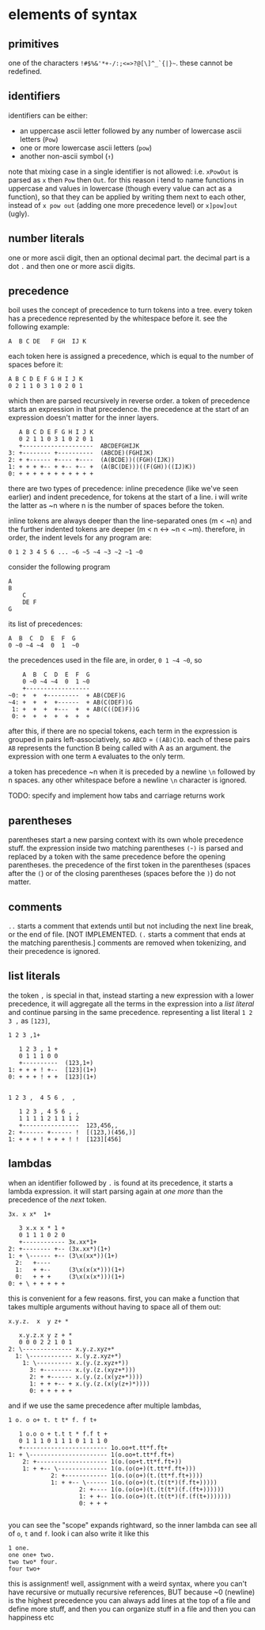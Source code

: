# elements of syntax
## primitives
one of the characters ``!#$%&'*+-/:;<=>?@[\]^_`{|}~``. these cannot be redefined.
## identifiers
identifiers can be either:
- an uppercase ascii letter followed by any number of lowercase ascii letters (`Pow`)
- one or more lowercase ascii letters (`pow`)
- another non-ascii symbol (`↑`)

note that mixing case in a single identifier is not allowed: i.e. `xPowOut` is parsed as `x` then `Pow` then `Out`. for this reason i tend to name functions in uppercase and values in lowercase (though every value can act as a function), so that they can be applied by writing them next to each other, instead of `x pow out` (adding one more precedence level) or `x]pow]out` (ugly).

## number literals
one or more ascii digit, then an optional decimal part. the decimal part is a dot `.` and then one or more ascii digits.

## precedence
boil uses the concept of precedence to turn tokens into a tree. every token has a precedence represented by the whitespace before it. see the following example:
```
A  B C DE   F GH  IJ K
```
each token here is assigned a precedence, which is equal to the number of spaces before it:

```
A B C D E F G H I J K
0 2 1 1 0 3 1 0 2 0 1
```
which then are parsed recursively in reverse order. a token of precedence starts an expression in that precedence. the precedence at the start of an expression doesn't matter for the inner layers.
```
   A B C D E F G H I J K
   0 2 1 1 0 3 1 0 2 0 1
   +--------------------  ABCDEFGHIJK
3: +-------- +----------  (ABCDE)(FGHIJK)
2: + +------ +---- +----  (A(BCDE))((FGH)(IJK))
1: + + + +-- + +-- +-- +  (A(BC(DE)))((F(GH))((IJ)K))
0: + + + + + + + + + + +
```
there are two types of precedence: inline precedence (like we've seen earlier) and indent precedence, for tokens at the start of a line. i will write the latter as ~n where n is the number of spaces before the token.

inline tokens are always deeper than the line-separated ones (m < ~n) and the further indented tokens are deeper (m < n ↔ ~n < ~m). therefore, in order, the indent levels for any program are:

```
0 1 2 3 4 5 6 ... ~6 ~5 ~4 ~3 ~2 ~1 ~0
```
consider the following program
```
A
B
    C
    DE F
G
```
its list of precedences:
```
A  B  C  D  E  F  G
0 ~0 ~4 ~4  0  1  ~0
```
the precedences used in the file are, in order, `0 1 ~4 ~0`, so
```
    A  B  C  D  E  F  G
    0 ~0 ~4 ~4  0  1 ~0
    +------------------
~0: +  +  +---------  + AB(CDEF)G
~4: +  +  +  +------  + AB(C(DEF))G
 1: +  +  +  +---  +  + AB(C((DE)F))G
 0: +  +  +  +  +  +  + 
```
after this, if there are no special tokens, each term in the expression is grouped in pairs left-associatively, so `ABCD` = `((AB)C)D`. each of these pairs `AB` represents the function B being called with A as an argument. the expression with one term `A` evaluates to the only term.

a token has precedence ~n when it is preceded by a newline `\n` followed by n spaces. any other whitespace before a newline `\n` character is ignored.

TODO: specify and implement how tabs and carriage returns work
## parentheses
parentheses start a new parsing context with its own whole precedence stuff. the expression inside two matching parentheses `(`-`)` is parsed and replaced by a token with the same precedence before the opening parentheses. the precedence of the first token in the parentheses (spaces after the `(`) or of the closing parentheses (spaces before the `)`) do not matter.

## comments
`..` starts a comment that extends until but not including the next line break, or the end of file. [NOT IMPLEMENTED. `(.` starts a comment that ends at the matching parenthesis.] comments are removed when tokenizing, and their precedence is ignored.

## list literals
the token `,` is special in that, instead starting a new expression with a lower precedence, it will aggregate all the terms in the expression into a _list literal_ and continue parsing in the same precedence. representing a list literal `1 2 3 ,` as `[123]`,

```
1 2 3 ,1+

   1 2 3 , 1 +
   0 1 1 1 0 0
   +----------  (123,1+)
1: + + + ! +--  [123](1+)
0: + + + ! + +  [123](1+)


1 2 3 ,  4 5 6 ,  ,

   1 2 3 , 4 5 6 , ,
   1 1 1 1 2 1 1 1 2
   +----------------  123,456,,
2: +------ +------ !  [(123,)(456,)]
1: + + + ! + + + ! !  [123][456]
```

## lambdas

when an identifier followed by `.` is found at its precedence, it starts a lambda expression. it will start parsing again at _one more_ than the precedence of the _next_ token.

```
3x. x x*  1+

   3 x.x x * 1 +
   0 1 1 1 0 2 0
   +------------ 3x.xx*1+
2: +-------- +-- (3x.xx*)(1+)
1: + \------ +-- (3\x(xx*))(1+)
  2:   +----     
  1:   + +--     (3\x(x(x*)))(1+)
  0:   + + +     (3\x(x(x*)))(1+)
0: + \ + + + + + 
```

this is convenient for a few reasons. first, you can make a function that takes multiple arguments without having to space all of them out:

```
x.y.z.  x  y z+ *

   x.y.z.x y z + *
   0 0 0 2 2 1 0 1
2: \-------------- x.y.z.xyz+*
  1: \------------ x.(y.z.xyz+*)
    1: \---------- x.(y.(z.xyz+*))
      3: +-------- x.(y.(z.(xyz+*)))
      2: + +------ x.(y.(z.(x(yz+*))))
      1: + + +-- + x.(y.(z.(x(y(z+)*))))
      0: + + + + +
```
and if we use the same precedence after multiple lambdas,

```
1 o. o o+ t. t t* f. f t+

   1 o.o o + t.t t * f.f t +
   0 1 1 1 0 1 1 1 0 1 1 1 0
   +------------------------ 1o.oo+t.tt*f.ft+
1: + \---------------------- 1(o.oo+t.tt*f.ft+)
    2: +-------------------- 1(o.(oo+t.tt*f.ft+))
    1: + +-- \-------------- 1(o.(o(o+)(t.tt*f.ft+)))
            2: +------------ 1(o.(o(o+)(t.(tt*f.ft+))))
            1: + +-- \------ 1(o.(o(o+)(t.(t(t*)(f.ft+)))))
                    2: +---- 1(o.(o(o+)(t.(t(t*)(f.(ft+))))))
                    1: + +-- 1(o.(o(o+)(t.(t(t*)(f.(f(t+)))))))
                    0: + + +


```

you can see the "scope" expands rightward, so the inner lambda can see all of `o`, `t` and `f`. look i can also write it like this

```
1 one.
one one+ two.
two two* four.
four two+
```
this is assignment! well, assignment with a weird syntax, where you can't have recursive or mutually recursive references, BUT because ~0 (newline) is the highest precedence you can always add lines at the top of a file and define more stuff, and then you can organize stuff in a file and then you can happiness etc
